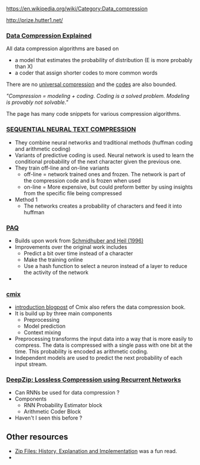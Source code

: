 https://en.wikipedia.org/wiki/Category:Data_compression

http://prize.hutter1.net/

### [Data Compression Explained](http://mattmahoney.net/dc/dce.html#Section_1)
All data compression algorithms are based on 
- a model that estimates the probability of distribution (E is more probably than X)
- a coder that assign shorter codes to more common words

There are no [universal compression](http://mattmahoney.net/dc/dce.html#Section_11) and the [codes](http://mattmahoney.net/dc/dce.html#Section_12) are also bounded. 

*"Compression = modeling + coding. Coding is a solved problem. Modeling is provably not solvable."*

The page has many code snippets for various compression algorithms.

### [SEQUENTIAL NEURAL TEXT COMPRESSION](https://people.idsia.ch/~juergen/ieeetnn1996.pdf)
- They combine neural networks and traditional methods (huffman coding and arithmetic coding) 
- Variants of predictive coding is used. Neural network is used to learn the conditional probability of the next character given the previous one.
- They train off-line and on-line variants
  - off-line = network trained ones and frozen. The network is part of the compression code and is frozen when used 
  - on-line = More expensive, but could preform better by using insights from the specific file being compressed
- Method 1
  - The networks creates a probability of characters and feed it into huffman

### [PAQ](http://mattmahoney.net/dc/dce.html#Section_436)
- Builds upon work from [Schmidhuber and Heil (1996)](https://people.idsia.ch/~juergen/ieeetnn1996.pdf)
- Improvements over the original work includes
  - Predict a bit over time instead of a character
  - Make the training online
  - Use a hash function to select a neuron instead of a layer to reduce the activity of the network
- 

### [cmix](http://www.byronknoll.com/cmix.html)
- [introduction blogpost](http://byronknoll.blogspot.com/2014/01/cmix.html) of Cmix also refers the data compression book.
- It is build up by three main components
  - Preprocessing
  - Model prediction
  - Context mixing
- Preprocessing transforms the input data into a way that is more easily to compress. The data is compressed with a single pass with one bit at the time. This probability is encoded as arithmetic coding.
- Independent models are used to predict the next probability of each input stream. 
  

### [DeepZip: Lossless Compression using Recurrent Networks](https://web.stanford.edu/class/archive/cs/cs224n/cs224n.1174/reports/2761006.pdf)
- Can RNNs be used for data compression ? 
- Components
  - RNN Probability Estimator block
  - Arithmetic Coder Block
- Haven't I seen this before ? 

## Other resources
-  [Zip Files: History, Explanation and Implementation](https://www.hanshq.net/zip.html) was a fun read.
-  


